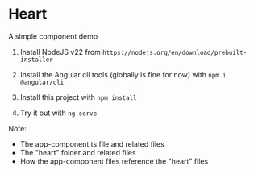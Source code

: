 # Heart

A simple component demo


1.  Install NodeJS v22 from `https://nodejs.org/en/download/prebuilt-installer`

2.  Install the Angular cli tools (globally is fine for now)
with `npm i @angular/cli`

3. Install this project with `npm install`

4. Try it out with `ng serve`

Note:

* The app-component.ts file and related files
* The "heart" folder and related files
* How the app-component files reference the "heart" files
